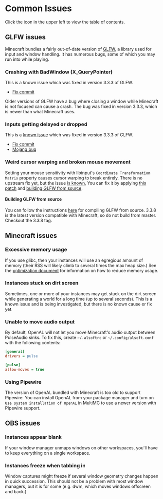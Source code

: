 # Common Issues

Click the icon in the upper left to view the table of contents.

## GLFW issues

Minecraft bundles a fairly out-of-date version of [GLFW](https://www.glfw.org/),
a library used for input and window handling. It has numerous bugs, some of which
you may run into while playing.

### Crashing with BadWindow (X_QueryPointer)

This is a known issue which was fixed in version 3.3.3 of GLFW.

- [Fix commit](https://github.com/glfw/glfw/commit/539f4bdca28ba959dd631dd2e90fded528cfc942)

Older versions of GLFW have a bug where closing a window while Minecraft is not
focused can cause a crash. The bug was fixed in version 3.3.3, which is newer
than what Minecraft uses.

### Inputs getting delayed or dropped

This is a [known issue](https://github.com/glfw/glfw/pull/1472) which was fixed
in version 3.3.3 of GLFW.

- [Fix commit](https://github.com/glfw/glfw/commit/606c0fc03e05d8260aceec188fb1d9074527de0c)
- [Mojang bug](https://bugs.mojang.com/browse/MC-122421)

### Weird cursor warping and broken mouse movement

Setting your mouse sensitivity with libinput's `Coordinate Transformation Matrix`
property causes cursor warping to break entirely. There is no upstream fix
yet, but the issue [is known.](https://github.com/glfw/glfw/issues/1860) You can
fix it by applying [this patch](https://github.com/woofdoggo/resetti/blob/main/contrib/glfw-xinput.patch)
and [building GLFW from source](#building-glfw-from-source).

#### Building GLFW from source

You can follow the instructions [here](https://www.glfw.org/docs/latest/compile.html)
for compiling GLFW from source. 3.3.8 is the latest version compatible with Minecraft,
so do not build from master. Checkout the 3.3.8 tag.

## Minecraft issues

### Excessive memory usage

If you use glibc, then your instances will use an egregious amount of memory
(their RSS will likely climb to several times the max heap size.) See the
[optimization document](https://github.com/woofdoggo/resetti/blob/main/doc/optimization.md)
for information on how to reduce memory usage.

### Instances stuck on dirt screen

Sometimes, one or more of your instances may get stuck on the dirt screen while
generating a world for a long time (up to several seconds). This is a known issue
and is being investigated, but there is no known cause or fix yet.

### Unable to move audio output

By default, OpenAL will not let you move Minecraft's audio output between
PulseAudio sinks. To fix this, create `~/.alsoftrc` or `~/.config/alsoft.conf`
with the following contents:

```ini
[general]
drivers = pulse

[pulse]
allow-moves = true
```

### Using Pipewire

The version of OpenAL bundled with Minecraft is too old to support Pipewire.
You can install OpenAL from your package manager and turn on `Use system
installation of OpenAL` in MultiMC to use a newer version with Pipewire support.

## OBS issues

### Instances appear blank

If your window manager unmaps windows on other workspaces, you'll have to keep
everything on a single workspace.

### Instances freeze when tabbing in

Window captures might freeze if several window geometry changes happen in quick
succession. This should not be a problem with most window managers, but it is for
some (e.g. dwm, which moves windows offscreen and back.)
